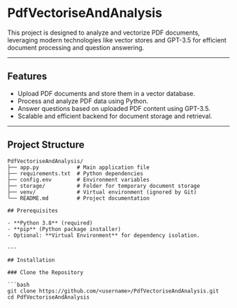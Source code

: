 # PdfVectoriseAndAnalysis

This project is designed to analyze and vectorize PDF documents, leveraging modern technologies like vector stores and GPT-3.5 for efficient document processing and question answering.

---

## Features

- Upload PDF documents and store them in a vector database.
- Process and analyze PDF data using Python.
- Answer questions based on uploaded PDF content using GPT-3.5.
- Scalable and efficient backend for document storage and retrieval.

---

## Project Structure

```plaintext
PdfVectoriseAndAnalysis/
├── app.py            # Main application file
├── requirements.txt  # Python dependencies
├── config.env        # Environment variables
├── storage/          # Folder for temporary document storage
├── venv/             # Virtual environment (ignored by Git)
└── README.md         # Project documentation

## Prerequisites

- **Python 3.8** (required)
- **pip** (Python package installer)
- Optional: **Virtual Environment** for dependency isolation.

---

## Installation

### Clone the Repository

```bash
git clone https://github.com/<username>/PdfVectoriseAndAnalysis.git
cd PdfVectoriseAndAnalysis
